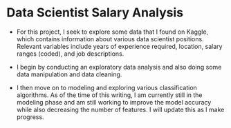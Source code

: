 # Data Scientist Salary Analysis

- For this project, I seek to explore some data that I found on Kaggle, which contains information about various data scientist positions. Relevant variables include 
years of experience required, location, salary ranges (coded), and job descriptions. 

- I begin by conducting an exploratory data analysis and also doing some data manipulation and data cleaning.

- I then move on to modeling and exploring various classification algorithms. As of the time of this writing, I am currently still in the modeling phase and am still
working to improve the model accuracy while also decreasing the number of features. I will update this as I make progress. 


